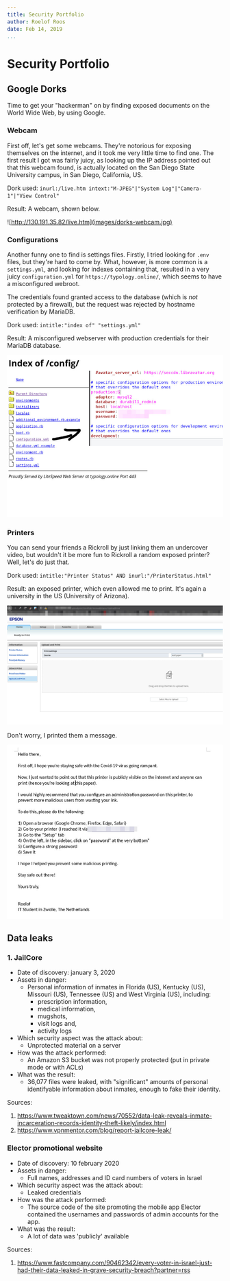 ```yaml
---
title: Security Portfolio
author: Roelof Roos
date: Feb 14, 2019
...
```


# Security Portfolio

## Google Dorks

Time to get your "hackerman" on by finding exposed documents on the World Wide Web, by using Google.

### Webcam

First off, let's get some webcams. They're notorious for exposing themselves on the internet, and it took me very little time to find one.
The first result I got was fairly juicy, as looking up the IP address pointed out that this webcam found, is actually located
on the San Diego State University campus, in San Diego, California, US.

Dork used: `inurl:/live.htm intext:"M-JPEG"|"System Log"|"Camera-1"|"View Control"`

Result: A webcam, shown below.

![http://130.191.35.82/live.htm](images/dorks-webcam.jpg)

### Configurations

Another funny one to find is settings files. Firstly, I tried looking for `.env` files, but they're hard to come by. What, however, is more common is
a `settings.yml`, and looking for indexes containing that, resulted in a very juicy `configuration.yml` for `https://typology.online/`, which seems to
have a misconfigured webroot.

The credentials found granted access to the database (which is *not* protected by a firewall), but the request was rejected by hostname verification by
MariaDB.

Dork used: `intitle:"index of" "settings.yml"`

Result: A misconfigured webserver with production credentials for their MariaDB database.

!["Index of /config/" showing the redacted contents of the config file](images/dorks-config.jpg)

### Printers

You can send your friends a Rickroll by just linking them an undercover video, but wouldn't it be more fun to Rickroll a random
exposed printer? Well, let's do just that.

Dork used: `intitle:"Printer Status" AND inurl:"/PrinterStatus.html"`

Result: an exposed printer, which even allowed me to print. It's again a university in the US (University of Arizona).

![The print page](images/dorks-printer.jpg)

Don't worry, I printed them a message.

![Sorry, not sorry](images/dorks-printer-2.jpg)

## Data leaks

### 1. JailCore

- Date of discovery: january 3, 2020
- Assets in danger:
  - Personal information of inmates in Florida (US), Kentucky (US), Missouri
    (US), Tennessee (US) and West Virginia (US), including:
    - prescription information,
    - medical information,
    - mugshots,
    - visit logs and,
    - activity logs
- Which security aspect was the attack about:
  - Unprotected material on a server
- How was the attack performed:
  - An Amazon S3 bucket was not properly protected (put in private mode or
    with ACLs)
- What was the result:
  - 36,077 files were leaked, with "significant" amounts of personal
    identifyable information about inmates, enough to fake their identity.

Sources:

1. https://www.tweaktown.com/news/70552/data-leak-reveals-inmate-incarceration-records-identity-theft-likely/index.html
2. https://www.vpnmentor.com/blog/report-jailcore-leak/


### Elector promotional website

- Date of discovery: 10 february 2020
- Assets in danger:
  - Full names, addresses and ID card numbers of voters in Israel
- Which security aspect was the attack about:
  - Leaked credentials
- How was the attack performed:
  - The source code of the site promoting the mobile app Elector contained the usernames and passwords of admin accounts for the app.
- What was the result:
  - A lot of data was 'publicly' available

Sources:

1. https://www.fastcompany.com/90462342/every-voter-in-israel-just-had-their-data-leaked-in-grave-security-breach?partner=rss
